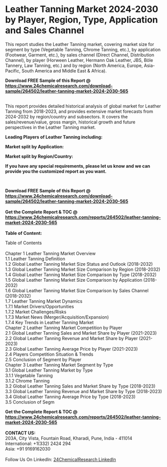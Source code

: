 <h1>Leather Tanning Market 2024-2030 by Player, Region, Type, Application and Sales Channel</h1><p>
</p><p>
This report studies the Leather Tanning market, covering market size for segment by type (Vegetable Tanning, Chrome Tanning, etc.), by application (Footwear, Garment, etc.), by sales channel (Direct Channel, Distribution Channel), by player (Horween Leather, Hermann Oak Leather, JBS, Böle Tannery, Law Tanning, etc.) and by region (North America, Europe, Asia-Pacific, South America and Middle East &amp; Africa).</p><p>
</p><div><b>Download FREE Sample of this Report @ 
            <a href="https://www.24chemicalresearch.com/download-sample/264502/leather-tanning-market-2024-2030-565">
            https://www.24chemicalresearch.com/download-sample/264502/leather-tanning-market-2024-2030-565</a></b></div><br><p>
This report provides detailed historical analysis of global market for Leather Tanning from 2018-2023, and provides extensive market forecasts from 2024-2032 by region/country and subsectors. It covers the sales/revenue/value, gross margin, historical growth and future perspectives in the Leather Tanning market.</p><p>
</p><p>
<strong>Leading Players of Leather Tanning including:</strong>
</p><p>
</p><p>
<strong>Market split by Application:</strong></p><p>
</p><p>
</p><p>
<strong>Market split by Region/Country:</strong></p><p>
</p><p>
<strong>If you have any special requirements, please let us know and we can provide you the customized report as you want.</strong></p><p>
 </p><div><b>Download FREE Sample of this Report @ 
            <a href="https://www.24chemicalresearch.com/download-sample/264502/leather-tanning-market-2024-2030-565">
            https://www.24chemicalresearch.com/download-sample/264502/leather-tanning-market-2024-2030-565</a></b></div><br><div><b>Get the Complete Report & TOC @ 
            <a href="https://www.24chemicalresearch.com/reports/264502/leather-tanning-market-2024-2030-565">
            https://www.24chemicalresearch.com/reports/264502/leather-tanning-market-2024-2030-565</a></b></div><br>
            <b>Table of Content:</b><p>Table of Contents<br />
<br />
Chapter 1 Leather Tanning Market Overview<br />
    1.1 Leather Tanning Definition<br />
    1.2 Global Leather Tanning Market Size Status and Outlook (2018-2032)<br />
    1.3 Global Leather Tanning Market Size Comparison by Region (2018-2032)<br />
    1.4 Global Leather Tanning Market Size Comparison by Type (2018-2032)<br />
    1.5 Global Leather Tanning Market Size Comparison by Application (2018-2032)<br />
    1.6 Global Leather Tanning Market Size Comparison by Sales Channel (2018-2032)<br />
    1.7 Leather Tanning Market Dynamics<br />
        1.7.1 Market Drivers/Opportunities<br />
        1.7.2 Market Challenges/Risks<br />
        1.7.3 Market News (Merger/Acquisition/Expansion)<br />
        1.7.4 Key Trends in Leather Tanning Market<br />
Chapter 2 Leather Tanning Market Competition by Player<br />
    2.1 Global Leather Tanning Sales and Market Share by Player (2021-2023)<br />
    2.2 Global Leather Tanning Revenue and Market Share by Player (2021-2023)<br />
    2.3 Global Leather Tanning Average Price by Player (2021-2023)<br />
    2.4 Players Competition Situation & Trends<br />
    2.5 Conclusion of Segment by Player<br />
Chapter 3 Leather Tanning Market Segment by Type<br />
    3.1 Global Leather Tanning Market by Type<br />
        3.1.1 Vegetable Tanning<br />
        3.1.2 Chrome Tanning<br />
    3.2 Global Leather Tanning Sales and Market Share by Type (2018-2023)<br />
    3.3 Global Leather Tanning Revenue and Market Share by Type (2018-2023)<br />
    3.4 Global Leather Tanning Average Price by Type (2018-2023)<br />
    3.5 Conclusion of Segm</p><div><b>Get the Complete Report & TOC @ 
            <a href="https://www.24chemicalresearch.com/reports/264502/leather-tanning-market-2024-2030-565">
            https://www.24chemicalresearch.com/reports/264502/leather-tanning-market-2024-2030-565</a></b></div><br><b>CONTACT US:</b><br>
            203A, City Vista, Fountain Road, Kharadi, Pune, India - 411014<br>
            International: +1(332) 2424 294<br>
            Asia: +91 9169162030 <br><br>
            Follow Us On LinkedIn: <a href="https://www.linkedin.com/company/24chemicalresearch/">24ChemicalResearch LinkedIn</a>